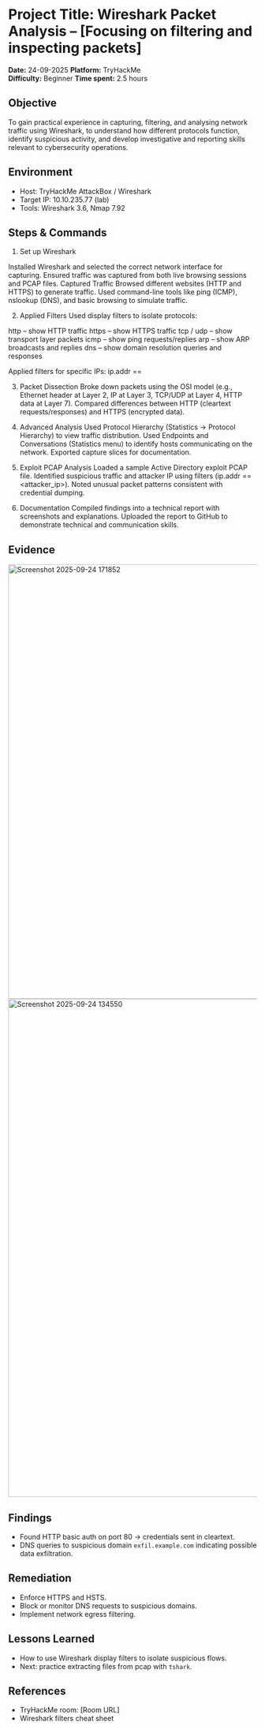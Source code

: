 # Project Title: Wireshark Packet Analysis – [Focusing on filtering and inspecting packets]
**Date:** 24-09-2025
**Platform:** TryHackMe  
**Difficulty:** Beginner 
**Time spent:** 2.5 hours

## Objective
To gain practical experience in capturing, filtering, and analysing network traffic using Wireshark, to understand how different protocols function, identify suspicious activity, and develop investigative and reporting skills relevant to cybersecurity operations.

## Environment
- Host: TryHackMe AttackBox / Wireshark
- Target IP: 10.10.235.77 (lab)
- Tools: Wireshark 3.6, Nmap 7.92

## Steps & Commands
1. Set up Wireshark

Installed Wireshark and selected the correct network interface for capturing.
Ensured traffic was captured from both live browsing sessions and PCAP files.
Captured Traffic
Browsed different websites (HTTP and HTTPS) to generate traffic.
Used command-line tools like ping (ICMP), nslookup (DNS), and basic browsing to simulate traffic.

2. Applied Filters
Used display filters to isolate protocols:

http – show HTTP traffic
https – show HTTPS traffic
tcp / udp – show transport layer packets
icmp – show ping requests/replies
arp – show ARP broadcasts and replies
dns – show domain resolution queries and responses

Applied filters for specific IPs: ip.addr == <IP>

3. Packet Dissection
Broke down packets using the OSI model (e.g., Ethernet header at Layer 2, IP at Layer 3, TCP/UDP at Layer 4, HTTP data at Layer 7).
Compared differences between HTTP (cleartext requests/responses) and HTTPS (encrypted data).

4. Advanced Analysis
Used Protocol Hierarchy (Statistics → Protocol Hierarchy) to view traffic distribution.
Used Endpoints and Conversations (Statistics menu) to identify hosts communicating on the network.
Exported capture slices for documentation.

5. Exploit PCAP Analysis
Loaded a sample Active Directory exploit PCAP file.
Identified suspicious traffic and attacker IP using filters (ip.addr == <attacker_ip>).
Noted unusual packet patterns consistent with credential dumping.

6. Documentation
Compiled findings into a technical report with screenshots and explanations.
Uploaded the report to GitHub to demonstrate technical and communication skills.

## Evidence
<img width="1919" height="881" alt="Screenshot 2025-09-24 171852" src="https://github.com/user-attachments/assets/edda7f72-0628-43e4-9c9a-77675d0614ef" />
<img width="1919" height="1010" alt="Screenshot 2025-09-24 134550" src="https://github.com/user-attachments/assets/57fc138c-0b89-4191-a13e-e5d86366b0c8" />

## Findings
- Found HTTP basic auth on port 80 → credentials sent in cleartext.
- DNS queries to suspicious domain `exfil.example.com` indicating possible data exfiltration.

## Remediation
- Enforce HTTPS and HSTS.
- Block or monitor DNS requests to suspicious domains.
- Implement network egress filtering.

## Lessons Learned
- How to use Wireshark display filters to isolate suspicious flows.
- Next: practice extracting files from pcap with `tshark`.

## References
- TryHackMe room: [Room URL]
- Wireshark filters cheat sheet
